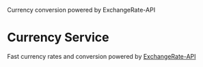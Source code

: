 Currency conversion powered by ExchangeRate-API

# Currency Service

Fast currency rates and conversion powered by [ExchangeRate-API](https://www.exchangerate-api.com/)

